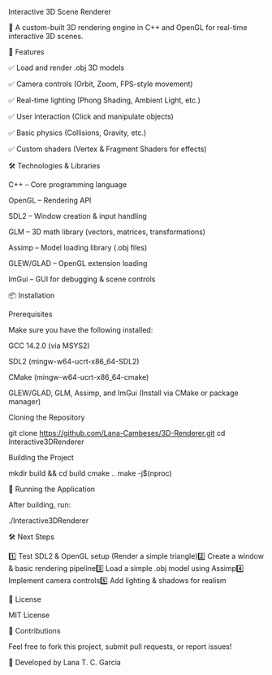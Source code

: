 Interactive 3D Scene Renderer

🚀 A custom-built 3D rendering engine in C++ and OpenGL for real-time interactive 3D scenes.

🌟 Features

✅ Load and render .obj 3D models

✅ Camera controls (Orbit, Zoom, FPS-style movement)

✅ Real-time lighting (Phong Shading, Ambient Light, etc.)

✅ User interaction (Click and manipulate objects)

✅ Basic physics (Collisions, Gravity, etc.)

✅ Custom shaders (Vertex & Fragment Shaders for effects)

🛠️ Technologies & Libraries

C++ – Core programming language

OpenGL – Rendering API

SDL2 – Window creation & input handling

GLM – 3D math library (vectors, matrices, transformations)

Assimp – Model loading library (.obj files)

GLEW/GLAD – OpenGL extension loading

ImGui – GUI for debugging & scene controls

📦 Installation

Prerequisites

Make sure you have the following installed:

GCC 14.2.0 (via MSYS2)

SDL2 (mingw-w64-ucrt-x86_64-SDL2)

CMake (mingw-w64-ucrt-x86_64-cmake)

GLEW/GLAD, GLM, Assimp, and ImGui (Install via CMake or package manager)

Cloning the Repository

git clone https://github.com/Lana-Cambeses/3D-Renderer.git
cd Interactive3DRenderer

Building the Project

mkdir build && cd build
cmake ..
make -j$(nproc)

🚀 Running the Application

After building, run:

./Interactive3DRenderer

🛠️ Next Steps

1️⃣ Test SDL2 & OpenGL setup (Render a simple triangle)2️⃣ Create a window & basic rendering pipeline3️⃣ Load a simple .obj model using Assimp4️⃣ Implement camera controls5️⃣ Add lighting & shadows for realism

📜 License

MIT License

🤝 Contributions

Feel free to fork this project, submit pull requests, or report issues!

🎨 Developed by Lana T. C. Garcia